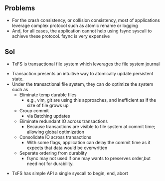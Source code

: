 Problems
----------
* For the crash consistency, or collision consistency, most of applications leverage complex protocol such as 
atomic rename or logging
* And, for all cases, the application cannot help using fsync syscall to achieve these protocol. 
 fsync is very  expensive

Sol
-----
*  TxFS is transactional file system which leverages the file system journal
+ Transaction presents an intuitive way to atomically update persistent state. 
+ Under the transactional file system, they can do optimize the system such as 
  - Eliminate temp durable files 
    * e.g., vim, git are using this approaches, and inefficient as if the size of file grows up
  - Group commit 
    * via Batching updates 
  - Eliminate redundant IO across transactions 
    * Because transactions are visible to file system at commit time; allowing global optimization
  - Consolidate IO across transactions
    * With some flags, application can delay the commit time as it expects that data would be overwritten 
  - Seperate ordering from durablity 
    * fsync may not used if one may wants to preserves order,but need not for durability. 

* TxFS has simple API a single syscall to begin, end, abort 
